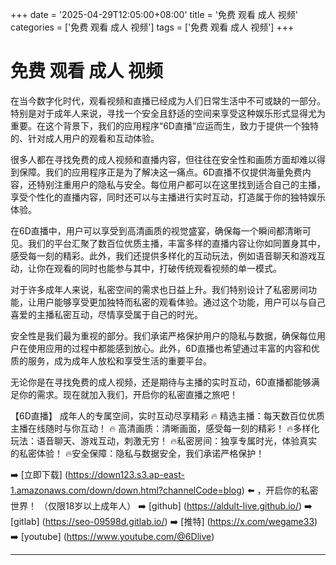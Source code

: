 +++
date = '2025-04-29T12:05:00+08:00'
title = '免费 观看 成人 视频'
categories = ['免费 观看 成人 视频']
tags = ['免费 观看 成人 视频']
+++

# 免费 观看 成人 视频

在当今数字化时代，观看视频和直播已经成为人们日常生活中不可或缺的一部分。特别是对于成年人来说，寻找一个安全且舒适的空间来享受这种娱乐形式显得尤为重要。在这个背景下，我们的应用程序“6D直播”应运而生，致力于提供一个独特的、针对成人用户的观看和互动体验。

很多人都在寻找免费的成人视频和直播内容，但往往在安全性和画质方面却难以得到保障。我们的应用程序正是为了解决这一痛点。6D直播不仅提供海量免费内容，还特别注重用户的隐私与安全。每位用户都可以在这里找到适合自己的主播，享受个性化的直播内容，同时还可以与主播进行实时互动，打造属于你的独特娱乐体验。

在6D直播中，用户可以享受到高清画质的视觉盛宴，确保每一个瞬间都清晰可见。我们的平台汇聚了数百位优质主播，丰富多样的直播内容让你如同置身其中，感受每一刻的精彩。此外，我们还提供多样化的互动玩法，例如语音聊天和游戏互动，让你在观看的同时也能参与其中，打破传统观看视频的单一模式。

对于许多成年人来说，私密空间的需求也日益上升。我们特别设计了私密房间功能，让用户能够享受更加独特而私密的观看体验。通过这个功能，用户可以与自己喜爱的主播私密互动，尽情享受属于自己的时光。

安全性是我们最为重视的部分。我们承诺严格保护用户的隐私与数据，确保每位用户在使用应用的过程中都能感到放心。此外，6D直播也希望通过丰富的内容和优质的服务，成为成年人放松和享受生活的重要平台。

无论你是在寻找免费的成人视频，还是期待与主播的实时互动，6D直播都能够满足你的需求。现在就加入我们，开启你的私密直播之旅吧！

【6D直播】
成年人的专属空间，实时互动尽享精彩
🔥 精选主播：每天数百位优质主播在线随时与你互动！
🔥 高清画质：清晰画面，感受每一刻的精彩！
🔥多样化玩法：语音聊天、游戏互动，刺激无穷！
🔥私密房间：独享专属时光，体验真实的私密体验！
🔥安全保障：隐私与数据安全，我们承诺严格保护！

➡️ [立即下载] (https://down123.s3.ap-east-1.amazonaws.com/down/down.html?channelCode=blog) ⬅️ ，开启你的私密世界！
（仅限18岁以上成年人）
➡️ [github] (https://aldult-live.github.io/)
➡️ [gitlab] (https://seo-09598d.gitlab.io/)
➡️ [推特] (https://x.com/wegame33)
➡️ [youtube] (https://www.youtube.com/@6Dlive)

---
